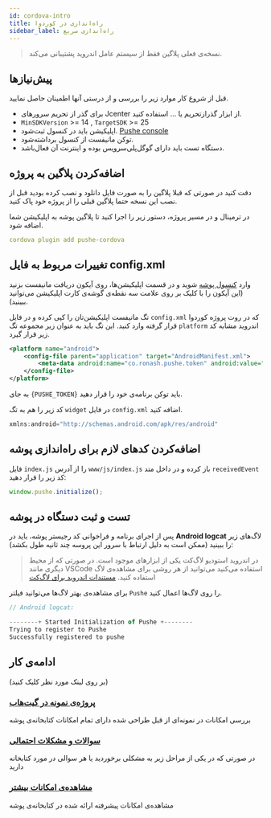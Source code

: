 ```yaml
---
id: cordova-intro
title: راه‌اندازی در کوردوا
sidebar_label: راه‌اندازی سریع
---
```


> نسخه‌ی فعلی پلاگین فقط از سیستم‌ عامل اندروید پشتیبانی می‌کند.

## پیش‌نیاز‌ها

قبل از شروع کار موارد زیر را بررسی و از درستی آنها اطمینان حاصل نمایید.

- برای گذر از تحریم سرور‌های Jcenter از ابزار گذرازتحریم یا ... استفاده کنید.
- `MinSDKVersion` >= 14 , `TargetSDK` >= 25
- اپلیکیشن باید در کنسول ثبت‌شود. [Pushe console](/docs/console/console-submit)
- توکن مانیفست از کنسول برداشته‌شود.
- دستگاه تست باید دارای گوگل‌پلی‌سرویس بوده و اینترنت آن فعال‌باشد.

## اضافه‌کردن پلاگین به پروژه

دقت کنید در صورتی که قبلا پلاگین را به صورت فایل دانلود و نصب کرده بودید قبل از نصب این نسخه حتما پلاگین قبلی را از پروژه خود پاک کنید.

در ترمینال و در مسیر پروژه، دستور زیر را اجرا کنید تا پلاگین پوشه به اپلیکیشن شما اضافه شود.

```yml
cordova plugin add pushe-cordova
```

## تغییرات مربوط به فایل config.xml

وارد [کنسول پوشه](https://console.pushe.co) شوید و در قسمت اپلیکیشن‌ها، روی آیکون دریافت مانیفست بزنید (این آیکون را با کلیک بر روی علامت سه نقطه‌ی گوشه‌ی کارت اپلیکیشن می‌توانید ببینید).


تگ مانیفست اپلیکیشن‌تان را کپی کرده و در فایل `config.xml` که در روت پروژه کوردوا قرار گرفته وارد کنید. این تگ باید به عنوان زیر مجموعه تگ `platform` اندروید مشابه کد زیر قرار گیرد.


```xml
<platform name="android">
    <config-file parent="application" target="AndroidManifest.xml">
        <meta-data android:name="co.ronash.pushe.token" android:value="PUSHE_TOKEN" />
    </config-file>
</platform>
```

به جای `{PUSHE_TOKEN}` باید توکن برنامه‌ی خود را قرار دهید.

کد زیر را هم به تگ `widget` در فایل `config.xml` اضافه کنید.

```js
xmlns:android="http://schemas.android.com/apk/res/android"
```

## اضافه‌کردن کدهای لازم برای راه‌اندازی پوشه

فایل `index.js` را از آدرس `www/js/index.js` باز کرده و در داخل متد `‍‍receivedEvent` کد زیر را قرار دهید:

```js
window.pushe.initialize();
```

## تست و ثبت دستگاه در پوشه

پس از اجرای برنامه و فراخوانی کد رجیستر پوشه، باید در **Android logcat** لاگ‌های زیر را ببینید (ممکن است به دلیل ارتباط با سرور این پروسه چند ثانیه طول بکشد):

> در اندروید استودیو لاگ‌کت یکی از ابزارهای موجود است. در صورتی که از محیط دیگری مانند VSCode استفاده‌ می‌کنید می‌توانید از هر روشی برای مشاهده‌ی لاگ استفاده کنید. [مستندات اندروید برای لاگ‌کت](https://developer.android.com/studio/command-line/logcat)

برای مشاهده‌ی بهتر لاگ‌ها می‌توانید فیلتر `Pushe` را روی لاگ‌ها اعمال کنید.

```js
// Android logcat:

--------+ Started Initialization of Pushe +--------
Trying to register to Pushe
Successfully registered to pushe
```

## ادامه‌ی کار
(بر روی لینک مورد نظر کلیک کنید)

### [پروژه‌ی نمونه در گیت‌هاب](https://github.com/pusheco/cordova-sample)
بررسی امکانات در نمونه‌ای از قبل طراحی شده دارای تمام امکانات کتابخانه‌ی پوشه

### [سوالات و مشکلات احتمالی](/docs/cordova/cordova-errors)
در صورتی که در یکی از مراحل زیر به مشکلی برخوردید یا هر سوالی در مورد کتابخانه‌ دارید

### [مشاهده‌ی امکانات بیشتر](/docs/cordova/cordova-advanced)
مشاهده‌ی امکانات پیشرفته ارائه‌ شده در کتابخانه‌‌ی پوشه